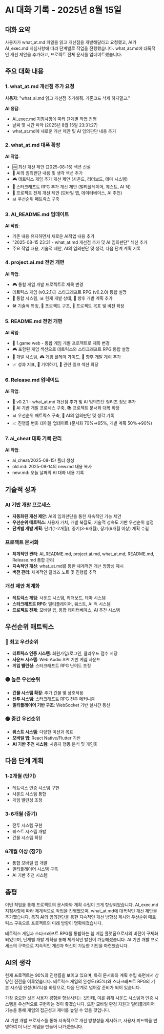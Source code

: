 # AI 대화 기록 - 2025년 8월 15일

## 대화 요약
사용자가 what_at.md 파일을 읽고 개선점을 개발해달라고 요청했고, AI가 AI_exec.md 지침사항에 따라 단계별로 작업을 진행했습니다. what_at.md에 대폭적인 개선 제안을 추가하고, 프로젝트 전체 문서를 업데이트했습니다.

## 주요 대화 내용

### 1. what_at.md 개선점 추가 요청
**사용자**: "what_ai.md 읽고 개선점 추가해줘. 기존코드 삭제 하지말고."

**AI 응답**: 
- AI_exec.md 지침사항에 따라 단계별 작업 진행
- 날짜 및 시간 파악 (2025년 8월 15일 23:31:27)
- what_at.md에 새로운 개선 제안 및 AI 임의판단 내용 추가

### 2. what_at.md 대폭 확장
**AI 작업**:
- 🆕 최신 개선 제안 (2025-08-15) 섹션 신설
- 🎯 AI의 임의판단 내용 및 생각 섹션 추가
- 🎮 테트릭스 게임 추가 개선 제안 (사운드, 리더보드, 테마 시스템)
- 🚀 스타크래프트 RPG 추가 개선 제안 (멀티플레이어, 퀘스트, AI 적)
- 🔧 프로젝트 전체 개선 제안 (모바일 앱, 데이터베이스, AI 추천)
- 📊 우선순위 매트릭스 구축

### 3. AI_README.md 업데이트
**AI 작업**:
- 기존 내용 유지하면서 새로운 AI작업 내용 추가
- "2025-08-15 23:31 - what_at.md 개선점 추가 및 AI 임의판단" 섹션 추가
- 주요 작업 내용, 기술적 제안, AI의 임의판단 및 생각, 다음 단계 계획 기록

### 4. project.ai.md 전면 개편
**AI 작업**:
- 🎮 통합 게임 개발 프로젝트로 제목 변경
- 테트릭스 게임 (v0.2.1)과 스타크래프트 RPG (v0.2.0) 통합 설명
- 🔧 통합 시스템, 📊 현재 개발 상태, 🚀 향후 개발 계획 추가
- 🛠️ 기술적 특징, 📁 프로젝트 구조, 🎯 프로젝트 목표 및 비전 확장

### 5. README.md 전면 개편
**AI 작업**:
- 🚀 1.game web - 통합 게임 개발 프로젝트로 제목 변경
- 🎮 포함된 게임 섹션으로 테트릭스와 스타크래프트 RPG 통합 설명
- 🔧 개발 시스템, 🎮 게임 플레이 가이드, 🚀 향후 개발 계획 추가
- 📈 성과 지표, 🤝 기여하기, 🔗 관련 링크 섹션 확장

### 6. Release.md 업데이트
**AI 작업**:
- 🎯 v0.2.1 - what_at.md 개선점 추가 및 AI 임의판단 릴리즈 정보 추가
- 🤖 AI 기반 개발 프로세스 구축, 📚 프로젝트 문서화 대폭 확장
- 📊 우선순위 매트릭스 구축, 🎯 AI의 임의판단 및 생각 기록
- 📈 진행률 변화 테이블 업데이트 (문서화 70%→95%, 개발 계획 50%→90%)

### 7. ai_cheat 대화 기록 관리
**AI 작업**:
- ai_cheat/2025-08-15/ 폴더 생성
- old.md: 2025-08-14의 new.md 내용 복사
- new.md: 오늘 날짜의 AI 대화 내용 기록

## 기술적 성과

### AI 기반 개발 프로세스
- **자동화된 개선 제안**: AI의 임의판단을 통한 지속적인 기능 제안
- **우선순위 매트릭스**: 사용자 가치, 개발 복잡도, 기술적 성숙도 기반 우선순위 설정
- **단계별 개발 계획**: 단기(1-2개월), 중기(3-6개월), 장기(6개월 이상) 계획 수립

### 프로젝트 문서화
- **체계적인 관리**: AI_README.md, project.ai.md, what_at.md, README.md, Release.md 통합 관리
- **지속적인 개선**: what_at.md를 통한 체계적인 개선 방향성 제시
- **버전 관리**: 체계적인 릴리즈 노트 및 진행률 추적

### 개선 제안 체계화
- **테트릭스 게임**: 사운드 시스템, 리더보드, 테마 시스템
- **스타크래프트 RPG**: 멀티플레이어, 퀘스트, AI 적 시스템
- **프로젝트 전체**: 모바일 앱, 통합 데이터베이스, AI 추천 시스템

## 우선순위 매트릭스

### 🔴 최고 우선순위
- **테트릭스 인증 시스템**: 회원가입/로그인, 클라우드 점수 저장
- **사운드 시스템**: Web Audio API 기반 게임 사운드
- **게임 밸런싱**: 스타크래프트 RPG 난이도 조정

### 🟡 높은 우선순위
- **건물 시스템 확장**: 추가 건물 및 상호작용
- **전투 시스템**: 스타크래프트 RPG 전투 메커니즘
- **멀티플레이어 기반 구조**: WebSocket 기반 실시간 통신

### 🟢 중간 우선순위
- **퀘스트 시스템**: 다양한 미션과 목표
- **모바일 앱**: React Native/Flutter 기반
- **AI 기반 추천 시스템**: 사용자 행동 분석 및 개인화

## 다음 단계 계획

### 1-2개월 (단기)
- 테트릭스 인증 시스템 구현
- 사운드 시스템 통합
- 게임 밸런싱 조정

### 3-6개월 (중기)
- 전투 시스템 구현
- 퀘스트 시스템 개발
- 건물 시스템 확장

### 6개월 이상 (장기)
- 통합 모바일 앱 개발
- 멀티플레이어 시스템 구축
- AI 기반 추천 시스템

## 총평
이번 작업을 통해 프로젝트의 문서화와 계획 수립이 크게 향상되었습니다. AI_exec.md 지침사항에 따라 체계적으로 작업을 진행했으며, what_at.md에 대폭적인 개선 제안을 추가했습니다. 특히 AI의 임의판단을 통한 지속적인 개선 방향성 제시와 우선순위 매트릭스 구축으로 프로젝트의 미래 방향이 명확해졌습니다. 

테트릭스 게임과 스타크래프트 RPG를 통합하는 웹 게임 플랫폼으로서의 비전이 구체화되었으며, 단계별 개발 계획을 통해 체계적인 발전이 가능해졌습니다. AI 기반 개발 프로세스의 구축으로 지속적인 개선과 혁신이 가능한 기반을 마련했습니다.

## AI의 생각
현재 프로젝트는 90%의 진행률을 보이고 있으며, 특히 문서화와 계획 수립 측면에서 상당한 진전을 이루었습니다. 테트릭스 게임의 완성도(95%)와 스타크래프트 RPG의 기본 시스템 완성(85%)을 바탕으로, 다음 단계로 넘어갈 준비가 되어 있습니다.

가장 중요한 것은 사용자 경험을 향상시키는 것인데, 이를 위해 사운드 시스템과 인증 시스템을 우선적으로 구현하는 것이 좋겠습니다. 또한 모바일 환경 지원과 멀티플레이어 기능을 통해 게임의 접근성과 재미를 높일 수 있을 것입니다.

AI 기반 개발 프로세스를 통해 지속적으로 개선 방향성을 제시하고, 사용자 피드백을 반영하여 더 나은 게임을 만들어 나가겠습니다.
